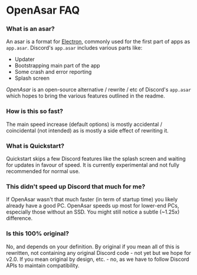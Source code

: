 # OpenAsar FAQ

### What is an asar?
An asar is a format for [Electron](https://electronjs.org), commonly used for the first part of apps as `app.asar`. Discord's `app.asar` includes various parts like:
- Updater
- Bootstrapping main part of the app
- Some crash and error reporting
- Splash screen

*OpenAsar* is an open-source alternative / rewrite / etc of Discord's `app.asar` which hopes to bring the various features outlined in the readme.

### How is this so fast?
The main speed increase (default options) is mostly accidental / coincidental (not intended) as is mostly a side effect of rewriting it.

### What is Quickstart?
Quickstart skips a few Discord features like the splash screen and waiting for updates in favour of speed. It is currently experimental and not fully recommended for normal use.

### This didn't speed up Discord that much for me?
If OpenAsar wasn't that much faster (in term of startup time) you likely already have a good PC. OpenAsar speeds up most for lower-end PCs, especially those without an SSD. You might still notice a subtle (~1.25x) difference.

### Is this 100% original?
No, and depends on your definition. By original if you mean all of this is rewritten, not containing any original Discord code - not yet but we hope for v2.0. If you mean original by design, etc. - no, as we have to follow Discord APIs to maintain compatibility.
